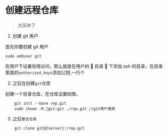 # 创建远程仓库

> 太简单了

1.  创建 git 用户

首先你要创建 git 用户

```shell
sudo adduser git
```

在用户下设置信用访问，那么就是在用户的  目录  下添加.ssh 的目录，在目录里面的`authorized_keys`添加公钥,一行个

2.  之后在创建`git`仓库

创建一个目录仓库，在仓库设置权限。

```shell
    git init --bare rep.git
    sudo chown -R git:git ./rep.git //git用户使用
```

3.  之后`整合仓库`

```shell
    git clone git@{server}:/rep.git
```
